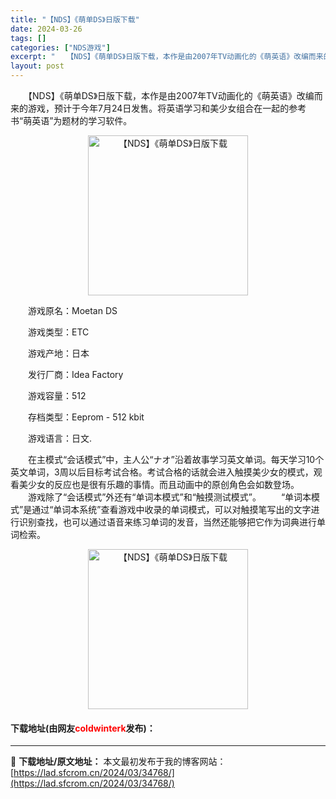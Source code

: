```yaml
---
title: "【NDS】《萌单DS》日版下载"
date: 2024-03-26
tags: []
categories: ["NDS游戏"]
excerpt: "　　【NDS】《萌单DS》日版下载，本作是由2007年TV动画化的《萌英语》改编而来的游戏，预计于今年7月24日发售。将英语学习和美少女组合在一起的参考书&ldquo;萌英语&rdquo;为题材的学习软件。 　　游戏原名：Moetan DS 　　游戏类型：ETC 　　游戏产地：日本 　　发行厂商：I&hellip;"
layout: post
---
```


 <p>　　【NDS】《萌单DS》日版下载，本作是由2007年TV动画化的《萌英语》改编而来的游戏，预计于今年7月24日发售。将英语学习和美少女组合在一起的参考书&ldquo;萌英语&rdquo;为题材的学习软件。</p> <p align="center"><img align="" border="0" src="https://lad.sfcrom.cn/wp-content/uploads/2024/03/20240326_66022c33ce5cd.jpg" width="256" alt="【NDS】《萌单DS》日版下载" /></p> <p>　　游戏原名：Moetan DS</p> <p>　　游戏类型：ETC</p> <p>　　游戏产地：日本</p> <p>　　发行厂商：Idea Factory</p> <p>　　游戏容量：512</p> <p>　　存档类型：Eeprom - 512 kbit</p> <p>　　游戏语言：日文.</p> <p>　　在主模式&ldquo;会话模式&rdquo;中，主人公&ldquo;ナオ&rdquo;沿着故事学习英文单词。每天学习10个英文单词，3周以后目标考试合格。考试合格的话就会进入触摸美少女的模式，观看美少女的反应也是很有乐趣的事情。而且动画中的原创角色会如数登场。 　　游戏除了&ldquo;会话模式&rdquo;外还有&ldquo;单词本模式&rdquo;和&ldquo;触摸测试模式&rdquo;。 　　&ldquo;单词本模式&rdquo;是通过&ldquo;单词本系统&rdquo;查看游戏中收录的单词模式，可以对触摸笔写出的文字进行识别查找，也可以通过语音来练习单词的发音，当然还能够把它作为词典进行单词检索。</p> <p align="center"><img align="" border="0" src="https://lad.sfcrom.cn/wp-content/uploads/2024/03/20240326_66022c343978c.jpg" width="256" alt="【NDS】《萌单DS》日版下载" /></p> <p><h4>下载地址(由网友<font color="red">coldwinterk</font>发布)：</h4></p> 

---
📖 **下载地址/原文地址：** 本文最初发布于我的博客网站：[https://lad.sfcrom.cn/2024/03/34768/](https://lad.sfcrom.cn/2024/03/34768/)
